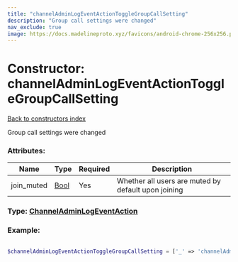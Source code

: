 ```yaml
---
title: "channelAdminLogEventActionToggleGroupCallSetting"
description: "Group call settings were changed"
nav_exclude: true
image: https://docs.madelineproto.xyz/favicons/android-chrome-256x256.png
---
```

# Constructor: channelAdminLogEventActionToggleGroupCallSetting  
[Back to constructors index](/API_docs/constructors/index.html)



Group call settings were changed

### Attributes:

| Name     |    Type       | Required | Description |
|----------|---------------|----------|-------------|
|join\_muted|[Bool](/API_docs/types/Bool.html) | Yes|Whether all users are muted by default upon joining|



### Type: [ChannelAdminLogEventAction](/API_docs/types/ChannelAdminLogEventAction.html)


### Example:

```php

$channelAdminLogEventActionToggleGroupCallSetting = ['_' => 'channelAdminLogEventActionToggleGroupCallSetting', 'join_muted' => Bool];
```  

